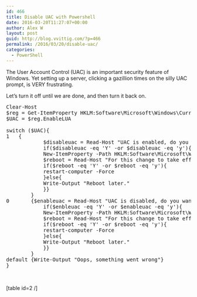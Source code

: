 ```yaml
---
id: 466
title: Disable UAC with Powershell
date: 2016-03-20T11:27:07+00:00
author: Alex W
layout: post
guid: http://blog.vvittig.com/?p=466
permalink: /2016/03/20/disable-uac/
categories:
  - PowerShell
---
```

The User Account Control (UAC) is an important security feature of Windows. Yet setting up a server, clicking a gazillion times on the silly UAC prompt, is VERY frustrating.

Let&#8217;s turn it off until we are done, and then turn it back on.

<pre class="lang:ps decode:true  ">Clear-Host
$reg = Get-ItemProperty HKLM:Software\Microsoft\Windows\CurrentVersion\policies\system\
$UAC = $reg.EnableLUA

switch ($UAC){
1   {
            $disableuac = Read-Host "UAC is enabled, do you want to disable it? [Y/N]"
            if($disableuac -eq 'Y' -or $disableuac -eq 'y'){
            New-ItemProperty -Path HKLM:Software\Microsoft\Windows\CurrentVersion\policies\system -Name EnableLUA -PropertyType DWord -Value 0 -Force
            $reboot = Read-Host "For this change to take effect you have to reboot. Reboot now? [Y/N]"
            if($reboot -eq 'Y' -or $reboot -eq 'y'){
            restart-computer -Force
            }else{
            Write-Output "Reboot later."
            }}
        }
0       {$enableuac = Read-Host "UAC is disabled, do you want to enable it? [Y/N]"
            if($enbleuac -eq 'Y' -or $enableuac -eq 'y'){
            New-ItemProperty -Path HKLM:Software\Microsoft\Windows\CurrentVersion\policies\system -Name EnableLUA -PropertyType DWord -Value 1 -Force
            $reboot = Read-Host "For this change to take effect you have to reboot. Reboot now? [Y/N]"
            if($reboot -eq 'Y' -or $reboot -eq 'y'){
            restart-computer -Force
            }else{
            Write-Output "Reboot later."
            }}
        }
default {Write-Output "Oops, something went wrong"}
}
</pre>

&nbsp;

[table id=2 /]